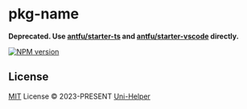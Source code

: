 # pkg-name

**Deprecated. Use [antfu/starter-ts](https://github.com/antfu/starter-ts) and [antfu/starter-vscode](https://github.com/antfu/starter-vscode) directly.**

[![NPM version](https://img.shields.io/npm/v/pkg-name?color=a1b858&label=)](https://www.npmjs.com/package/pkg-name)

## License

[MIT](./LICENSE) License &copy; 2023-PRESENT [Uni-Helper](https://github.com/uni-helper)
